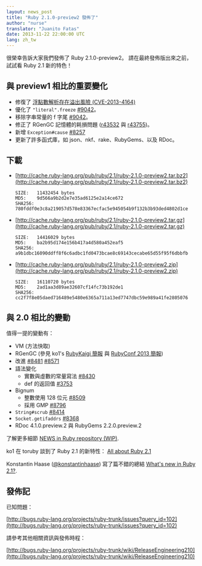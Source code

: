```yaml
---
layout: news_post
title: "Ruby 2.1.0-preview2 發佈了"
author: "nurse"
translator: "Juanito Fatas"
date: 2013-11-22 22:00:00 UTC
lang: zh_tw
---
```


很榮幸告訴大家我們發佈了 Ruby 2.1.0-preview2。
請在最終發佈版出來之前，試試看 Ruby 2.1 新的特色！

## 與 preview1 相比的重要變化

* 修復了 [浮點數解析存在溢出風險 (CVE-2013-4164)](https://www.ruby-lang.org/zh_tw/news/2013/11/22/heap-overflow-in-floating-point-parsing-cve-2013-4164/)
* 優化了 `"literal".freeze` [#9042](https://bugs.ruby-lang.org/issues/9042)。
* 移除字串常量的 f 字尾 [#9042](https://bugs.ruby-lang.org/issues/9042)。
* 修正了 RGenGC 記憶體的耗損問題 ([r43532](http://svn.ruby-lang.org/cgi-bin/viewvc.cgi?view=rev&revision=43532) 與 [r43755](http://svn.ruby-lang.org/cgi-bin/viewvc.cgi?view=rev&revision=43755))。
* 新增 `Exception#cause` [#8257](https://bugs.ruby-lang.org/issues/8257)
* 更新了許多函式庫，如 json、nkf、rake、RubyGems、以及 RDoc。

## 下載

* [http://cache.ruby-lang.org/pub/ruby/2.1/ruby-2.1.0-preview2.tar.bz2](http://cache.ruby-lang.org/pub/ruby/2.1/ruby-2.1.0-preview2.tar.bz2)

      SIZE:   11432454 bytes
      MD5:    9d566a9b2d2e7e35ad6125e2a14ce672
      SHA256: 780fddf0e3c8a219057d578e83367ecfac5e945054b9f132b3b93ded4802d1ce

* [http://cache.ruby-lang.org/pub/ruby/2.1/ruby-2.1.0-preview2.tar.gz](http://cache.ruby-lang.org/pub/ruby/2.1/ruby-2.1.0-preview2.tar.gz)

      SIZE:   14416029 bytes
      MD5:    ba2b95d174e156b417a4d580a452eaf5
      SHA256: a9b1dbc16090ddff8f6c6adbc1fd0473bcae8c69143cecabe65d55f95f6dbbfb

* [http://cache.ruby-lang.org/pub/ruby/2.1/ruby-2.1.0-preview2.zip](http://cache.ruby-lang.org/pub/ruby/2.1/ruby-2.1.0-preview2.zip)

      SIZE:   16110720 bytes
      MD5:    2ad1aa3d89ae32607cf14fc73b192de1
      SHA256: cc2f7f8e05daed716489e5480e6365a711a13ed7747dbc59e989a41fe2805076

## 與 2.0 相比的變動

值得一提的變動有：

* VM (方法快取)
* RGenGC (參見 ko1's [RubyKaigi 簡報](http://rubykaigi.org/2013/talk/S73) 與 [RubyConf 2013 簡報](http://www.atdot.net/~ko1/activities/rubyconf2013-ko1_pub.pdf))
* 改進 [#8481](https://bugs.ruby-lang.org/issues/8481) [#8571](https://bugs.ruby-lang.org/issues/8571)
* 語法變化
  * 實數與虛數的常量寫法 [#8430](https://bugs.ruby-lang.org/issues/8430)
  * def 的返回值 [#3753](https://bugs.ruby-lang.org/issues/3753)
* Bignum
  * 整數使用 128 位元 [#8509](https://bugs.ruby-lang.org/issues/8509)
  * 採用 GMP [#8796](https://bugs.ruby-lang.org/issues/8796)
* `String#scrub` [#8414](https://bugs.ruby-lang.org/issues/8414)
* `Socket.getifaddrs` [#8368](https://bugs.ruby-lang.org/issues/8368)
* RDoc 4.1.0.preview.2 與 RubyGems 2.2.0.preview.2

了解更多細節 [NEWS in Ruby repository (WIP)](https://github.com/ruby/ruby/blob/v2_1_0_preview2/NEWS).

ko1 在 toruby 談到了 Ruby 2.1 的新特性： [All about Ruby 2.1](http://www.atdot.net/~ko1/activities/toruby05-ko1.pdf)

Konstantin Haase ([@konstantinhaase](https://twitter.com/konstantinhaase)) 寫了篇不錯的總結 [What's new in Ruby 2.1?](http://rkh.im/ruby-2.1).

## 發佈記

已知問題：

[http://bugs.ruby-lang.org/projects/ruby-trunk/issues?query_id=102](http://bugs.ruby-lang.org/projects/ruby-trunk/issues?query_id=102)

請參考其他相關資訊與發佈時程：

[http://bugs.ruby-lang.org/projects/ruby-trunk/wiki/ReleaseEngineering210](http://bugs.ruby-lang.org/projects/ruby-trunk/wiki/ReleaseEngineering210)

